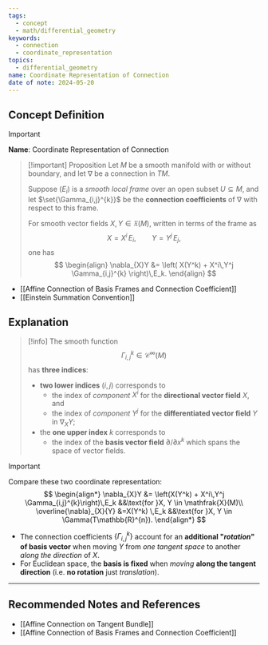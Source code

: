 ```yaml
---
tags:
  - concept
  - math/differential_geometry
keywords:
  - connection
  - coordinate_representation
topics:
  - differential_geometry
name: Coordinate Representation of Connection
date of note: 2024-05-20
---
```


## Concept Definition

>[!important]
>**Name**: Coordinate Representation of Connection

>[!important] Proposition
>Let $M$ be a smooth manifold with or without boundary, and let $\nabla$ be a connection in $TM$. 
>
>Suppose $(E_i)$ is a *smooth local frame* over an open subset $U\subseteq M$, and let $\set{\Gamma_{i,j}^{k}}$ be the **connection coefficients** of $\nabla$ with respect to this frame. 
>
>For smooth vector fields $X, Y  \in \mathfrak{X}(M)$, written in terms of the frame as 
>$$X = X^i\,E_i, \qquad Y = Y^j\,E_j,$$
>one has
>$$
> \begin{align}
> \nabla_{X}Y &= \left( X(Y^k) + X^i\,Y^j \Gamma_{i,j}^{k} \right)\,E_k.
> \end{align}
>$$ 

- [[Affine Connection of Basis Frames and Connection Coefficient]]
- [[Einstein Summation Convention]]
## Explanation

>[!info]
>The smooth function $$\Gamma_{i,j}^{k} \in \mathcal{C}^{\infty}(M)$$ has **three indices**: 
>- **two lower indices** $(i,j)$ corresponds to 
>	- the index of *component* $X^i$ for the **directional vector field** $X$, and 
>	- the index of *component* $Y^j$ for the **differentiated vector field** $Y$ in $\nabla_{X}Y$;
>- the **one upper index** $k$ corresponds to 
>	- the index of the **basis vector field** $\partial/ \partial x^k$ which spans the space of vector fields. 


>[!important]
>Compare these two coordinate representation:
>$$
> \begin{align*}
> \nabla_{X}Y &= \left(X(Y^k) + X^i\,Y^j \Gamma_{i,j}^{k}\right)\,E_k &&\text{for }X, Y \in \mathfrak{X}(M)\\
> \overline{\nabla}_{X}{Y} &=X(Y^k) \,E_k  &&\text{for }X, Y \in \Gamma(T\mathbb{R}^{n}).
> \end{align*}
>$$  
>
>- The connection coefficients $\{\Gamma_{i,j}^{k}\}$ account for an **additional  "_rotation_" of basis vector** when moving $Y$ from *one tangent space* to another *along the direction* of $X$. 
>- For Euclidean space, the **basis is fixed** when *moving* **along the tangent direction** (i.e. **no rotation** just *translation*).




-----------
##  Recommended Notes and References

- [[Affine Connection on Tangent Bundle]]
- [[Affine Connection of Basis Frames and Connection Coefficient]]


